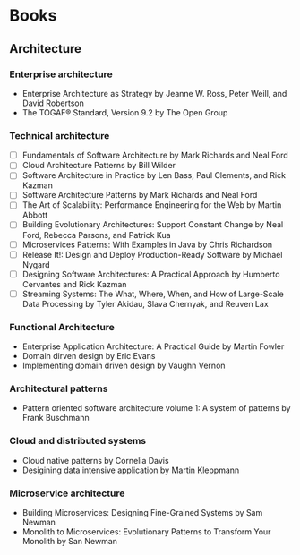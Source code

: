 # Books

## Architecture

### Enterprise architecture

- Enterprise Architecture as Strategy by Jeanne W. Ross, Peter Weill, and David Robertson
- The TOGAF® Standard, Version 9.2 by The Open Group

### Technical architecture

- [ ] Fundamentals of Software Architecture by Mark Richards and Neal Ford
- [ ] Cloud Architecture Patterns by Bill Wilder
- [ ] Software Architecture in Practice by Len Bass, Paul Clements, and Rick Kazman
- [ ] Software Architecture Patterns by Mark Richards and Neal Ford
- [ ] The Art of Scalability: Performance Engineering for the Web by Martin Abbott
- [ ] Building Evolutionary Architectures: Support Constant Change by Neal Ford, Rebecca Parsons, and Patrick Kua
- [ ] Microservices Patterns: With Examples in Java by Chris Richardson
- [ ] Release It!: Design and Deploy Production-Ready Software by Michael Nygard
- [ ] Designing Software Architectures: A Practical Approach by Humberto Cervantes and Rick Kazman
- [ ] Streaming Systems: The What, Where, When, and How of Large-Scale Data Processing by Tyler Akidau, Slava Chernyak, and Reuven Lax

### Functional Architecture

- Enterprise Application Architecture: A Practical Guide by Martin Fowler
- Domain dirven design by Eric Evans
- Implementing domain driven design by Vaughn Vernon

### Architectural patterns

- Pattern oriented software architecture volume 1: A system of patterns by Frank Buschmann

### Cloud and distributed systems

- Cloud native patterns by Cornelia Davis
- Desigining data intensive application by Martin Kleppmann

### Microservice architecture

- Building Microservices: Designing Fine-Grained Systems by Sam Newman
- Monolith to Microservices: Evolutionary Patterns to Transform Your Monolith by San Newman
